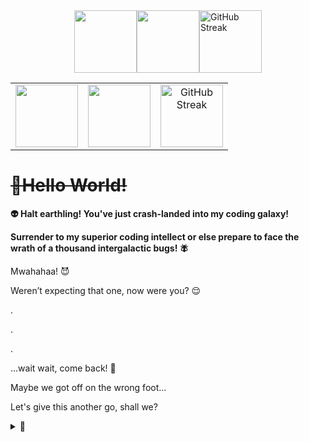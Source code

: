 <div style="display:flex; justify-content:center;">
  <a href="https://github.com/anuraghazra/github-readme-stats">
    <img height=100 align="center" src="https://github-readme-stats.vercel.app/api?username=yeruvasaijahnavi&show_icons=true&layout=compact&bg_color=60,152047,6a3c70&hide_border=true&title_color=d0ccee&text_color=ffffff&icon_color=d0ccee&rank_icon=github" />
  </a>
  <a href="https://github.com/anuraghazra/convoychat">
    <img height=100 align="center" src="https://github-readme-stats.vercel.app/api/top-langs/?username=yeruvasaijahnavi&layout=compact&bg_color=60,152047,6a3c70&hide_border=true&title_color=d0ccee&text_color=ffffff&icon_color=d0ccee" />
  </a>
  <a href="https://git.io/streak-stats">
    <img height=100 align="center" src="https://streak-stats.demolab.com?user=yeruvasaijahnavi&theme=dark&hide_border=true&border_radius=10&date_format=M%20j%5B%2C%20Y%5D&exclude_days=Sun%2CSat&background=60%2C152047%2C6A3C70&dates=DCDAEB3E&excludeDaysLabel=EB545400" alt="GitHub Streak" />
  </a>
</div>


| | | |
|:---:|:---:|:---:|
|<a href="https://github.com/anuraghazra/github-readme-stats"><img height=100 src="https://github-readme-stats.vercel.app/api?username=yeruvasaijahnavi&show_icons=true&layout=compact&bg_color=60,152047,6a3c70&hide_border=true&title_color=d0ccee&text_color=ffffff&icon_color=d0ccee&rank_icon=github" /></a>|<a href="https://github.com/anuraghazra/convoychat"><img height=100 src="https://github-readme-stats.vercel.app/api/top-langs/?username=yeruvasaijahnavi&layout=compact&bg_color=60,152047,6a3c70&hide_border=true&title_color=d0ccee&text_color=ffffff&icon_color=d0ccee" /></a>|<a href="https://git.io/streak-stats"><img height=100 src="https://streak-stats.demolab.com?user=yeruvasaijahnavi&theme=dark&hide_border=true&border_radius=10&date_format=M%20j%5B%2C%20Y%5D&exclude_days=Sun%2CSat&background=60%2C152047%2C6A3C70&dates=DCDAEB3E&excludeDaysLabel=EB545400" alt="GitHub Streak" /></a>|


# ~~👋Hello World!~~

**👽 Halt earthling! You've just crash-landed into my coding galaxy!**

**Surrender to my superior coding intellect or else prepare to face the wrath of a thousand intergalactic bugs! 🪰**

Mwahahaa! 😈

Weren’t expecting that one, now were you? 😌

.

.

.

...wait wait, come back! 🥺

Maybe we got off on the wrong foot...

Let's give this another go, shall we?

<details>
<summary> 👀 </summary>
<br>

![Astronaut Introduction](img/astronaut_greeting.gif "I'm Yeruva Sai Jahnavi. Welcome to my corner of the Coding Cosmos!")
Greetings Earthling! 🖖
<br><br>
You've stumbled upon the GitHub profile of an extraordinary human being (or so my mom tells me). Here you'll find repositories filled with code, ideas, and the occasional ramblings of a programmer's mind.
<br><br>
Feel free to explore, and remember, in the world of software, the only limit is your imagination! 🚀
<br><br>
Despite our initial cosmic miscommunication, you're welcome to visit this corner of the coding cosmos at anytime. Thanks for stopping by, and enjoy your stay! 🌌

<a href="https://github.com/anuraghazra/github-readme-stats">
  <img height=200 align="center" src="https://github-readme-stats.vercel.app/api?username=yeruvasaijahnavi&show_icons=true&layout=compact&bg_color=60,152047,6a3c70&hide_border=true&title_color=d0ccee&text_color=ffffff&icon_color=d0ccee&rank_icon=github" />
</a>
<a href="https://github.com/anuraghazra/convoychat">
  <img height=200 align="center" src="https://github-readme-stats.vercel.app/api/top-langs/?username=yeruvasaijahnavi&layout=compact&bg_color=60,152047,6a3c70&hide_border=true&title_color=d0ccee&text_color=ffffff&icon_color=d0ccee" />
</a>
<a href="https://git.io/streak-stats"><img src="https://streak-stats.demolab.com?user=yeruvasaijahnavi&theme=dark&hide_border=true&border_radius=10&date_format=M%20j%5B%2C%20Y%5D&exclude_days=Sun%2CSat&background=60%2C152047%2C6A3C70&dates=DCDAEB3E&excludeDaysLabel=EB545400" alt="GitHub Streak" /></a>

</details>
